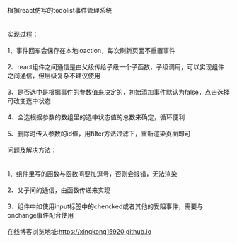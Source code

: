 根据react仿写的todolist事件管理系统</br>
</br>
</br>
实现过程：</br>
</br>
  1、事件回车会保存在本地loaction，每次刷新页面不重置事件</br>
  </br>
  2、react组件之间通信是由父级传给子级一个子函数，子级调用，可以实现组件之间通信，但层级复杂不建议使用</br>
  </br>
  3、是否选中是根据事件的参数值来决定的，初始添加事件默认为false，点击选择可改变选中状态</br>
  </br>
  4、全选根据参数的数组里的选中状态值的总数来确定，循环便利</br>
  </br>
  5、删除时传入参数的id值，用filter方法过滤下，重新渲染页面即可</br>
  </br>
问题及解决方法：</br>
</br>
</br>
1、组件里写的函数与函数间要加逗号，否则会报错，无法渲染</br>
</br>
2、父子间的通信，由函数传递来实现</br>
</br>
3、组件中如使用input标签中的chencked或者其他的受阻事件，需要与onchange事件配合使用</br>
</br>
在线博客浏览地址:https://xingkong15920.github.io
